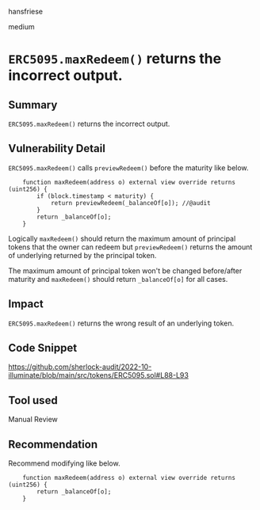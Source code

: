 hansfriese

medium

# `ERC5095.maxRedeem()` returns the incorrect output.

## Summary
`ERC5095.maxRedeem()` returns the incorrect output.

## Vulnerability Detail
`ERC5095.maxRedeem()` calls `previewRedeem()` before the maturity like below.

```solidity
    function maxRedeem(address o) external view override returns (uint256) {
        if (block.timestamp < maturity) {
            return previewRedeem(_balanceOf[o]); //@audit
        }
        return _balanceOf[o];
    }
```

Logically `maxRedeem()` should return the maximum amount of principal tokens that the owner can redeem but `previewRedeem()` returns the amount of underlying returned by the principal token.

The maximum amount of principal token won't be changed before/after maturity and `maxRedeem()` should return `_balanceOf[o]` for all cases.

## Impact
`ERC5095.maxRedeem()` returns the wrong result of an underlying token.

## Code Snippet
https://github.com/sherlock-audit/2022-10-illuminate/blob/main/src/tokens/ERC5095.sol#L88-L93

## Tool used
Manual Review

## Recommendation
Recommend modifying like below.

```solidity
    function maxRedeem(address o) external view override returns (uint256) {
        return _balanceOf[o];
    }
```